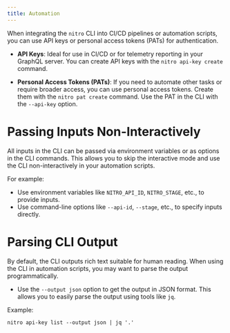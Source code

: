 ```yaml
---
title: Automation
---
```


When integrating the `nitro` CLI into CI/CD pipelines or automation scripts, you can use API keys or personal access tokens (PATs) for authentication.

- **API Keys**: Ideal for use in CI/CD or for telemetry reporting in your GraphQL server. You can create API keys with the `nitro api-key create` command.

- **Personal Access Tokens (PATs)**: If you need to automate other tasks or require broader access, you can use personal access tokens. Create them with the `nitro pat create` command. Use the PAT in the CLI with the `--api-key` option.

# Passing Inputs Non-Interactively

All inputs in the CLI can be passed via environment variables or as options in the CLI commands. This allows you to skip the interactive mode and use the CLI non-interactively in your automation scripts.

For example:

- Use environment variables like `NITRO_API_ID`, `NITRO_STAGE`, etc., to provide inputs.
- Use command-line options like `--api-id`, `--stage`, etc., to specify inputs directly.

# Parsing CLI Output

By default, the CLI outputs rich text suitable for human reading. When using the CLI in automation scripts, you may want to parse the output programmatically.

- Use the `--output json` option to get the output in JSON format. This allows you to easily parse the output using tools like `jq`.

Example:

```shell
nitro api-key list --output json | jq '.'
```
